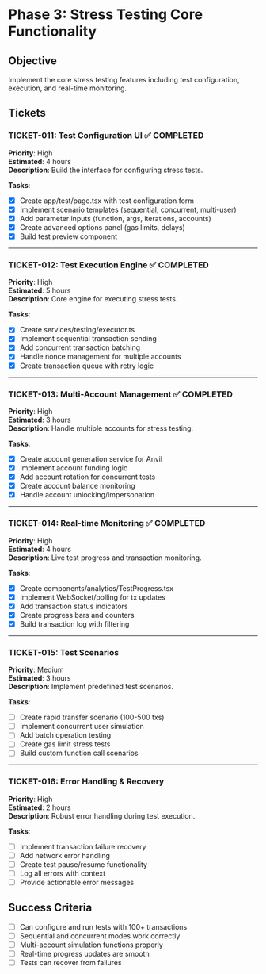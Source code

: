 # Phase 3: Stress Testing Core Functionality

## Objective
Implement the core stress testing features including test configuration, execution, and real-time monitoring.

## Tickets

### TICKET-011: Test Configuration UI ✅ COMPLETED
**Priority**: High  
**Estimated**: 4 hours  
**Description**: Build the interface for configuring stress tests.

**Tasks**:
- [x] Create app/test/page.tsx with test configuration form
- [x] Implement scenario templates (sequential, concurrent, multi-user)
- [x] Add parameter inputs (function, args, iterations, accounts)
- [x] Create advanced options panel (gas limits, delays)
- [x] Build test preview component

---

### TICKET-012: Test Execution Engine ✅ COMPLETED
**Priority**: High  
**Estimated**: 5 hours  
**Description**: Core engine for executing stress tests.

**Tasks**:
- [x] Create services/testing/executor.ts
- [x] Implement sequential transaction sending
- [x] Add concurrent transaction batching
- [x] Handle nonce management for multiple accounts
- [x] Create transaction queue with retry logic

---

### TICKET-013: Multi-Account Management ✅ COMPLETED
**Priority**: High  
**Estimated**: 3 hours  
**Description**: Handle multiple accounts for stress testing.

**Tasks**:
- [x] Create account generation service for Anvil
- [x] Implement account funding logic
- [x] Add account rotation for concurrent tests
- [x] Create account balance monitoring
- [x] Handle account unlocking/impersonation

---

### TICKET-014: Real-time Monitoring ✅ COMPLETED
**Priority**: High  
**Estimated**: 4 hours  
**Description**: Live test progress and transaction monitoring.

**Tasks**:
- [x] Create components/analytics/TestProgress.tsx
- [x] Implement WebSocket/polling for tx updates
- [x] Add transaction status indicators
- [x] Create progress bars and counters
- [x] Build transaction log with filtering

---

### TICKET-015: Test Scenarios
**Priority**: Medium  
**Estimated**: 3 hours  
**Description**: Implement predefined test scenarios.

**Tasks**:
- [ ] Create rapid transfer scenario (100-500 txs)
- [ ] Implement concurrent user simulation
- [ ] Add batch operation testing
- [ ] Create gas limit stress tests
- [ ] Build custom function call scenarios

---

### TICKET-016: Error Handling & Recovery
**Priority**: High  
**Estimated**: 2 hours  
**Description**: Robust error handling during test execution.

**Tasks**:
- [ ] Implement transaction failure recovery
- [ ] Add network error handling
- [ ] Create test pause/resume functionality
- [ ] Log all errors with context
- [ ] Provide actionable error messages

## Success Criteria
- [ ] Can configure and run tests with 100+ transactions
- [ ] Sequential and concurrent modes work correctly
- [ ] Multi-account simulation functions properly
- [ ] Real-time progress updates are smooth
- [ ] Tests can recover from failures